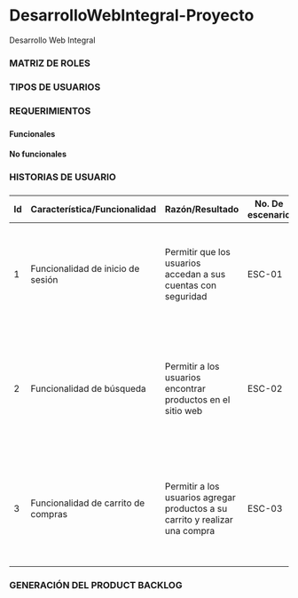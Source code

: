 # DesarrolloWebIntegral-Proyecto
Desarrollo Web Integral 

<h3>MATRIZ DE ROLES <h3>


 <h3>TIPOS DE USUARIOS<h3>
   
 <h3>REQUERIMIENTOS<h3> 
   <h4>Funcionales<h4>
   <h4>No funcionales<h4>
   
<h3>HISTORIAS DE USUARIO<h3>
 
  <table>
    <thead>
      <tr>
        <th>Id</th>
        <th>Característica/Funcionalidad</th>
        <th>Razón/Resultado</th>
        <th>No. De escenario</th>
        <th>Criterio de aceptación</th>
        <th>Contexto</th>
        <th>Evento</th>
        <th>Resultado/Comportamiento esperado</th>
      </tr>
    </thead>
    <tbody>
      <tr>
        <td>1</td>
        <td>Funcionalidad de inicio de sesión</td>
        <td>Permitir que los usuarios accedan a sus cuentas con seguridad</td>
        <td>ESC-01</td>
        <td>El usuario puede iniciar sesión con éxito si proporciona las credenciales correctas</td>
        <td>El usuario ha registrado una cuenta previamente</td>
        <td>El usuario hace clic en el botón de inicio de sesión</td>
        <td>El sistema verifica las credenciales del usuario y lo redirige a la página de inicio</td>
      </tr>
      <tr>
        <td>2</td>
        <td>Funcionalidad de búsqueda</td>
        <td>Permitir a los usuarios encontrar productos en el sitio web</td>
        <td>ESC-02</td>
        <td>El usuario puede ver los resultados de búsqueda relevantes según las palabras clave ingresadas</td>
        <td>El usuario desea encontrar un producto específico</td>
        <td>El usuario ingresa las palabras clave en el campo de búsqueda y presiona Enter</td>
        <td>El sistema muestra los productos relevantes según las palabras clave ingresadas</td>
      </tr>
      <tr>
        <td>3</td>
        <td>Funcionalidad de carrito de compras</td>
        <td>Permitir a los usuarios agregar productos a su carrito y realizar una compra</td>
        <td>ESC-03</td>
        <td>El usuario puede agregar productos a su carrito y completar la compra sin problemas</td>
        <td>El usuario ha encontrado los productos que desea comprar</td>
        <td>El usuario agrega los productos al carrito y continúa al proceso de pago</td>
        <td>El sistema muestra al usuario el resumen de su carrito y lo redirige al proceso de pago</td>
      </tr>
    </tbody>
  </table>
<h3>GENERACIÓN DEL PRODUCT BACKLOG<h3>


